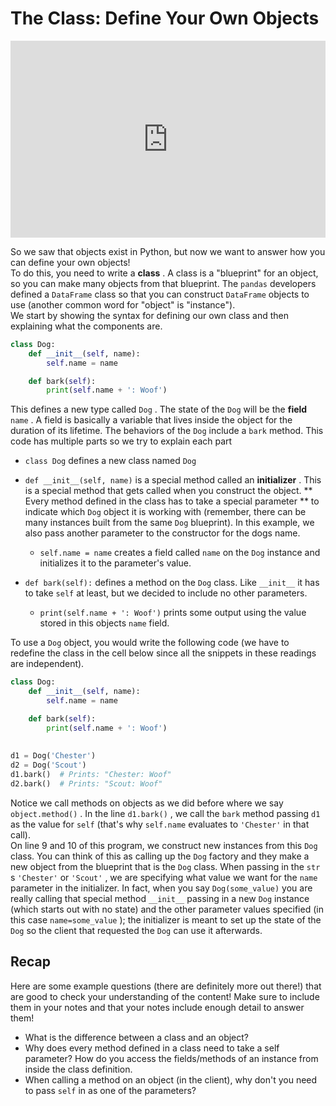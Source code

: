 # The Class: Define Your Own Objects

<div style="position: relative; padding-bottom: 62.5%; height: 0;">
    <iframe src="https://www.loom.com/embed/e10d04adc79e4015a810538ee96e2c01?sharedAppSource=personal_library" frameborder="0" webkitallowfullscreen mozallowfullscreen allowfullscreen style="position: absolute; top: 0; left: 0; width: 100%; height: 100%;"></iframe>
</div>

So we saw that objects exist in Python, but now we want to answer how you can define your own objects!  
To do this, you need to write a **class** . A class is a "blueprint" for an object, so you can make many objects from that blueprint. The `pandas` developers defined a `DataFrame` class so that you can construct `DataFrame` objects to use (another common word for "object" is "instance").  
We start by showing the syntax for defining our own class and then explaining what the components are.  
```python
class Dog:
    def __init__(self, name):
        self.name = name

    def bark(self):
        print(self.name + ': Woof')
```

This defines a new type called `Dog` . The state of the `Dog` will be the **field**  `name` . A field is basically a variable that lives inside the object for the duration of its lifetime. The behaviors of the `Dog` include a `bark` method. This code has multiple parts so we try to explain each part  
-  `class Dog`     defines a new class named     `Dog`   
-  `def __init__(self, name)`     is a special method called an     **initializer**     . This is a special method that gets called when you construct the object.     **
					Every method defined in the class has to take a special parameter 
					**     to indicate which     `Dog`     object it is working with (remember, there can be many instances built from the same     `Dog`     blueprint). In this example, we also pass another parameter to the constructor for the dogs name.  
    -  `self.name = name`         creates a field called         `name`         on the         `Dog`         instance and initializes it to the parameter's value.  

-  `def bark(self):`     defines a method on the     `Dog`     class. Like     `__init__`     it has to take     `self`     at least, but we decided to include no other parameters.  
    -  `print(self.name + ': Woof')`         prints some output using the value stored in this objects         `name`         field.  


To use a `Dog` object, you would write the following code (we have to redefine the class in the cell below since all the snippets in these readings are independent).  
```python
class Dog:
    def __init__(self, name):
        self.name = name

    def bark(self):
        print(self.name + ': Woof')
        
        
d1 = Dog('Chester')
d2 = Dog('Scout')
d1.bark()  # Prints: "Chester: Woof"
d2.bark()  # Prints: "Scout: Woof"
```

Notice we call methods on objects as we did before where we say `object.method()` . In the line `d1.bark()` , we call the `bark` method passing `d1` as the value for `self` (that's why `self.name` evaluates to `'Chester'` in that call).  
On line 9 and 10 of this program, we construct new instances from this `Dog` class. You can think of this as calling up the `Dog` factory and they make a new object from the blueprint that is the `Dog` class. When passing in the `str` s `'Chester'` or `'Scout'` , we are specifying what value we want for the `name` parameter in the initializer. In fact, when you say `Dog(some_value)` you are really calling that special method `__init__` passing in a new `Dog` instance (which starts out with no state) and the other parameter values specified (in this case `name=some_value` ); the initializer is meant to set up the state of the `Dog` so the client that requested the `Dog` can use it afterwards.  
##  Recap  

Here are some example questions (there are definitely more out there!) that are good to check your understanding of the content! Make sure to include them in your notes and that your notes include enough detail to answer them!  
-  What is the difference between a class and an object?  
-  Why does every method defined in a class need to take a self parameter? How do you access the fields/methods of an instance from inside the class definition.  
-  When calling a method on an object (in the client), why don't you need to pass     `self`     in as one of the parameters?  

